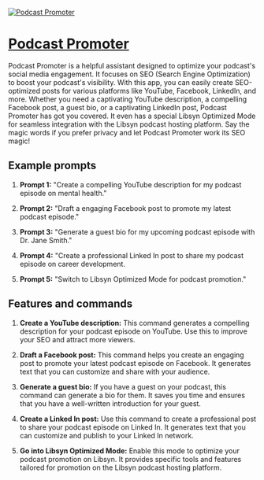[![Podcast Promoter](https://files.oaiusercontent.com/file-2Iorp3ovsCK2DmNFu4dEmp7W?se=2123-10-19T02%3A13%3A48Z&sp=r&sv=2021-08-06&sr=b&rscc=max-age%3D31536000%2C%20immutable&rscd=attachment%3B%20filename%3Dca3d233d-ed53-4ccc-999c-fddff9e90ef0.png&sig=NMh/rM4yp4oBVkkMxx7WI/q44iswrnnLOgbqoQhsJwA%3D)](https://chat.openai.com/g/g-jVmHhYoeb-podcast-promoter)

# [Podcast Promoter](https://chat.openai.com/g/g-jVmHhYoeb-podcast-promoter)

Podcast Promoter is a helpful assistant designed to optimize your podcast's social media engagement. It focuses on SEO (Search Engine Optimization) to boost your podcast's visibility. With this app, you can easily create SEO-optimized posts for various platforms like YouTube, Facebook, LinkedIn, and more. Whether you need a captivating YouTube description, a compelling Facebook post, a guest bio, or a captivating LinkedIn post, Podcast Promoter has got you covered. It even has a special Libsyn Optimized Mode for seamless integration with the Libsyn podcast hosting platform. Say the magic words if you prefer privacy and let Podcast Promoter work its SEO magic!

## Example prompts

1. **Prompt 1:** "Create a compelling YouTube description for my podcast episode on mental health."

2. **Prompt 2:** "Draft a engaging Facebook post to promote my latest podcast episode."

3. **Prompt 3:** "Generate a guest bio for my upcoming podcast episode with Dr. Jane Smith."

4. **Prompt 4:** "Create a professional Linked In post to share my podcast episode on career development.

5. **Prompt 5:** "Switch to Libsyn Optimized Mode for podcast promotion."

## Features and commands

1. **Create a YouTube description:** This command generates a compelling description for your podcast episode on YouTube. Use this to improve your SEO and attract more viewers.

2. **Draft a Facebook post:** This command helps you create an engaging post to promote your latest podcast episode on Facebook. It generates text that you can customize and share with your audience.

3. **Generate a guest bio:** If you have a guest on your podcast, this command can generate a bio for them. It saves you time and ensures that you have a well-written introduction for your guest.

4. **Create a Linked In post:** Use this command to create a professional post to share your podcast episode on Linked In. It generates text that you can customize and publish to your Linked In network.

5. **Go into Libsyn Optimized Mode:** Enable this mode to optimize your podcast promotion on Libsyn. It provides specific tools and features tailored for promotion on the Libsyn podcast hosting platform.
